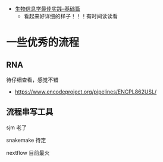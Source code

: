 
- [生物信息学最佳实践–基础篇](http://www.biotrainee.com/jmzeng/book/basic/statistics.html)
    - 看起来好详细的样子！！！有时间读读看



# 一些优秀的流程

## RNA
待仔细查看，感觉不错
- https://www.encodeproject.org/pipelines/ENCPL862USL/


## 流程串写工具

sjm  老了

snakemake  待定

nextflow  目前最火
